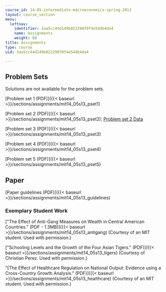 ```yaml
---
course_id: 14-05-intermediate-macroeconomics-spring-2013
layout: course_section
menu:
  leftnav:
    identifier: 3aa5cc44d149b022290f0f4e54db4da4
    name: Assignments
    weight: 60
title: Assignments
type: course
uid: 3aa5cc44d149b022290f0f4e54db4da4

---
```


Problem Sets
------------

Solutions are not available for the problem sets.

[Problem set 1 (PDF)]({{< baseurl >}}/sections/assignments/mit14_05s13_pset1)

[Problem set 2 (PDF)]({{< baseurl >}}/sections/assignments/mit14_05s13_pset2); [Problem set 2 Data](/coursemedia/14-05-intermediate-macroeconomics-spring-2013/c725f336581c857c1c8b71c83417cf26_MIT14_05S13_pset2_data.xlsx)

[Problem set 3 (PDF)]({{< baseurl >}}/sections/assignments/mit14_05s13_pset3)

[Problem set 4 (PDF)]({{< baseurl >}}/sections/assignments/mit14_05s13_pset4)

[Problem set 5 (PDF)]({{< baseurl >}}/sections/assignments/mit14_05s13_pset5)

Paper
-----

[Paper guidelines (PDF)]({{< baseurl >}}/sections/assignments/mit14_05s13_guidelines)

### Exemplary Student Work

["The Effect of Anti-Gang Measures on Wealth in Central American Countries." (PDF - 1.3MB)]({{< baseurl >}}/sections/assignments/mit14_05s13_antigang) (Courtesy of an MIT student. Used with permission.)

["Schooling Levels and the Growth of the Four Asian Tigers." (PDF)]({{< baseurl >}}/sections/assignments/mit14_05s13_tigers) (Courtesy of Christian Perez. Used with permission.)

"[The Effect of Healthcare Regulation on National Output: Evidence using a Cross-Country Growth Analysis." (PDF)]({{< baseurl >}}/sections/assignments/mit14_05s13_healthcare) (Courtesy of an MIT student. Used with permission.)